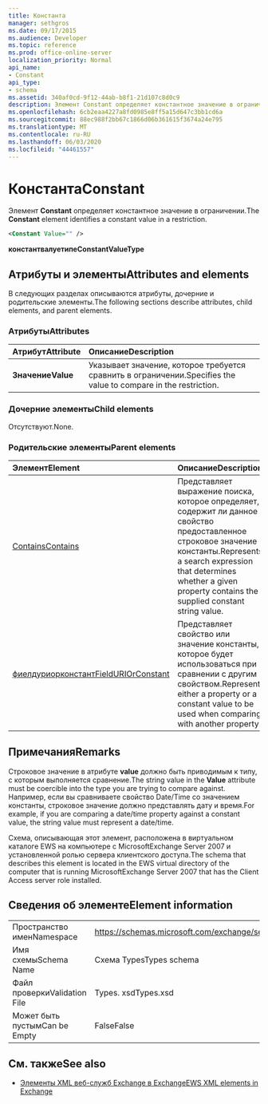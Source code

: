 ```yaml
---
title: Константа
manager: sethgros
ms.date: 09/17/2015
ms.audience: Developer
ms.topic: reference
ms.prod: office-online-server
localization_priority: Normal
api_name:
- Constant
api_type:
- schema
ms.assetid: 340af0cd-9f12-44ab-b8f1-21d107c8d0c9
description: Элемент Constant определяет константное значение в ограничении.
ms.openlocfilehash: 6cb2eaa4227a8fd0985e8ff5a15d647c3bb1cd6a
ms.sourcegitcommit: 88ec988f2bb67c1866d06b361615f3674a24e795
ms.translationtype: MT
ms.contentlocale: ru-RU
ms.lasthandoff: 06/03/2020
ms.locfileid: "44461557"
---
```

# <a name="constant"></a><span data-ttu-id="91178-103">Константа</span><span class="sxs-lookup"><span data-stu-id="91178-103">Constant</span></span>

<span data-ttu-id="91178-104">Элемент **Constant** определяет константное значение в ограничении.</span><span class="sxs-lookup"><span data-stu-id="91178-104">The **Constant** element identifies a constant value in a restriction.</span></span> 
  
```xml
<Constant Value="" />
```

 <span data-ttu-id="91178-105">**константвалуетипе**</span><span class="sxs-lookup"><span data-stu-id="91178-105">**ConstantValueType**</span></span>
## <a name="attributes-and-elements"></a><span data-ttu-id="91178-106">Атрибуты и элементы</span><span class="sxs-lookup"><span data-stu-id="91178-106">Attributes and elements</span></span>

<span data-ttu-id="91178-107">В следующих разделах описываются атрибуты, дочерние и родительские элементы.</span><span class="sxs-lookup"><span data-stu-id="91178-107">The following sections describe attributes, child elements, and parent elements.</span></span>
  
### <a name="attributes"></a><span data-ttu-id="91178-108">Атрибуты</span><span class="sxs-lookup"><span data-stu-id="91178-108">Attributes</span></span>

|<span data-ttu-id="91178-109">**Атрибут**</span><span class="sxs-lookup"><span data-stu-id="91178-109">**Attribute**</span></span>|<span data-ttu-id="91178-110">**Описание**</span><span class="sxs-lookup"><span data-stu-id="91178-110">**Description**</span></span>|
|:-----|:-----|
|<span data-ttu-id="91178-111">**Значение**</span><span class="sxs-lookup"><span data-stu-id="91178-111">**Value**</span></span> <br/> |<span data-ttu-id="91178-112">Указывает значение, которое требуется сравнить в ограничении.</span><span class="sxs-lookup"><span data-stu-id="91178-112">Specifies the value to compare in the restriction.</span></span>  <br/> |
   
### <a name="child-elements"></a><span data-ttu-id="91178-113">Дочерние элементы</span><span class="sxs-lookup"><span data-stu-id="91178-113">Child elements</span></span>

<span data-ttu-id="91178-114">Отсутствуют.</span><span class="sxs-lookup"><span data-stu-id="91178-114">None.</span></span>
  
### <a name="parent-elements"></a><span data-ttu-id="91178-115">Родительские элементы</span><span class="sxs-lookup"><span data-stu-id="91178-115">Parent elements</span></span>

|<span data-ttu-id="91178-116">**Элемент**</span><span class="sxs-lookup"><span data-stu-id="91178-116">**Element**</span></span>|<span data-ttu-id="91178-117">**Описание**</span><span class="sxs-lookup"><span data-stu-id="91178-117">**Description**</span></span>|
|:-----|:-----|
|[<span data-ttu-id="91178-118">Contains</span><span class="sxs-lookup"><span data-stu-id="91178-118">Contains</span></span>](contains.md) <br/> |<span data-ttu-id="91178-119">Представляет выражение поиска, которое определяет, содержит ли данное свойство предоставленное строковое значение константы.</span><span class="sxs-lookup"><span data-stu-id="91178-119">Represents a search expression that determines whether a given property contains the supplied constant string value.</span></span>  <br/> |
|[<span data-ttu-id="91178-120">фиелдуриорконстант</span><span class="sxs-lookup"><span data-stu-id="91178-120">FieldURIOrConstant</span></span>](fielduriorconstant.md) <br/> |<span data-ttu-id="91178-121">Представляет свойство или значение константы, которое будет использоваться при сравнении с другим свойством.</span><span class="sxs-lookup"><span data-stu-id="91178-121">Represents either a property or a constant value to be used when comparing with another property.</span></span>  <br/> |
   
## <a name="remarks"></a><span data-ttu-id="91178-122">Примечания</span><span class="sxs-lookup"><span data-stu-id="91178-122">Remarks</span></span>

<span data-ttu-id="91178-123">Строковое значение в атрибуте **value** должно быть приводимым к типу, с которым выполняется сравнение.</span><span class="sxs-lookup"><span data-stu-id="91178-123">The string value in the **Value** attribute must be coercible into the type you are trying to compare against.</span></span> <span data-ttu-id="91178-124">Например, если вы сравниваете свойство Date/Time со значением константы, строковое значение должно представлять дату и время.</span><span class="sxs-lookup"><span data-stu-id="91178-124">For example, if you are comparing a date/time property against a constant value, the string value must represent a date/time.</span></span> 
  
<span data-ttu-id="91178-125">Схема, описывающая этот элемент, расположена в виртуальном каталоге EWS на компьютере с MicrosoftExchange Server 2007 и установленной ролью сервера клиентского доступа.</span><span class="sxs-lookup"><span data-stu-id="91178-125">The schema that describes this element is located in the EWS virtual directory of the computer that is running MicrosoftExchange Server 2007 that has the Client Access server role installed.</span></span>
  
## <a name="element-information"></a><span data-ttu-id="91178-126">Сведения об элементе</span><span class="sxs-lookup"><span data-stu-id="91178-126">Element information</span></span>

|||
|:-----|:-----|
|<span data-ttu-id="91178-127">Пространство имен</span><span class="sxs-lookup"><span data-stu-id="91178-127">Namespace</span></span>  <br/> |https://schemas.microsoft.com/exchange/services/2006/types  <br/> |
|<span data-ttu-id="91178-128">Имя схемы</span><span class="sxs-lookup"><span data-stu-id="91178-128">Schema Name</span></span>  <br/> |<span data-ttu-id="91178-129">Схема Types</span><span class="sxs-lookup"><span data-stu-id="91178-129">Types schema</span></span>  <br/> |
|<span data-ttu-id="91178-130">Файл проверки</span><span class="sxs-lookup"><span data-stu-id="91178-130">Validation File</span></span>  <br/> |<span data-ttu-id="91178-131">Types. xsd</span><span class="sxs-lookup"><span data-stu-id="91178-131">Types.xsd</span></span>  <br/> |
|<span data-ttu-id="91178-132">Может быть пустым</span><span class="sxs-lookup"><span data-stu-id="91178-132">Can be Empty</span></span>  <br/> |<span data-ttu-id="91178-133">False</span><span class="sxs-lookup"><span data-stu-id="91178-133">False</span></span>  <br/> |
   
## <a name="see-also"></a><span data-ttu-id="91178-134">См. также</span><span class="sxs-lookup"><span data-stu-id="91178-134">See also</span></span>



- [<span data-ttu-id="91178-135">Элементы XML веб-служб Exchange в Exchange</span><span class="sxs-lookup"><span data-stu-id="91178-135">EWS XML elements in Exchange</span></span>](ews-xml-elements-in-exchange.md)

